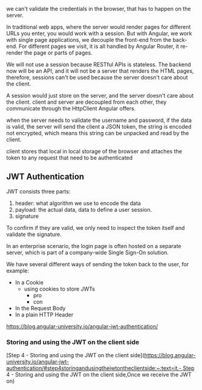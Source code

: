 we can't validate the credentials in the browser, that has to happen on the server.

In traditional web apps, where the server would render pages for different URLs you enter,  you would work with a session. But with Angular, we work with single page applications, we decouple the front-end from the back-end. For different pages we visit, it is all handled by Angular Router, it re-render the page or parts of pages. 

We will not use a session because RESTful APIs is stateless. The backend now will be an API, and it will not be a server that renders the HTML pages, therefore, sessions can't be used because the server doesn't care about the client.

A session would just store on the server, and the server doesn't care about the client. client and server are decoupled from each other, they communicate through the HttpClient Angular offers.

when the server needs to validate the username and password, if the data is valid, the server will send the client a JSON token, the string is encoded not encrypted, which means this string can be unpacked and read by the client.

client stores that local in local storage of the browser and attaches the token to any request that need to be authenticated



## JWT Authentication

JWT consists three parts:

1. header: what algorithm we use to encode the data
2. payload: the actual data, data to define a user session.
3. signature

To confirm if they are valid, we only need to inspect the token itself and validate the signature.

 In an enterprise scenario, the login page is often hosted on a separate server, which is part of a company-wide Single Sign-On solution.



We have several different ways of sending the token back to the user, for example:

- In a Cookie
  - using cookies to store JWTs
    - pro
    - con
- In the Request Body
- In a plain HTTP Header

https://blog.angular-university.io/angular-jwt-authentication/

### Storing and using the JWT on the client side

[Step 4 - Storing and using the JWT on the client side](https://blog.angular-university.io/angular-jwt-authentication/#step4storingandusingthejwtontheclientside:~:text=it.-,Step 4 - Storing and using the JWT on the client side,Once we receive the JWT on)

